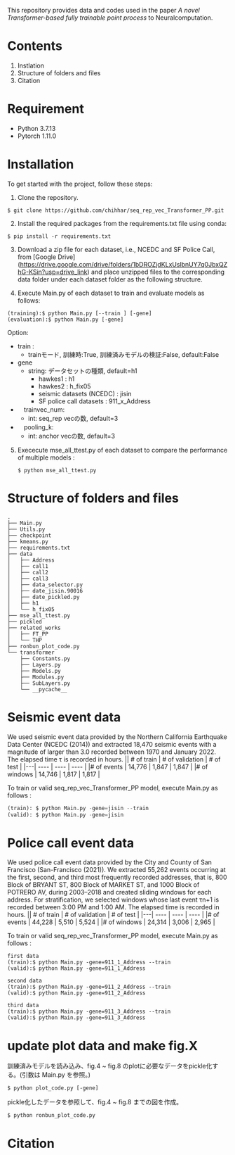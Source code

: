 This repository provides data and codes used in the paper <em>A novel Transformer-based fully trainable point process</em> to Neuralcomputation.
# Contents
1. Instlation
2. Structure of folders and files
3. Citation
# Requirement
+ Python 3.7.13
+ Pytorch 1.11.0
# Installation
To get started with the project, follow these steps:
1. Clone the repository.
```
$ git clone https://github.com/chihhar/seq_rep_vec_Transformer_PP.git
```

2.  Install the required packages from the requirements.txt file using conda:
```
$ pip install -r requirements.txt
```
3. Download a zip file for each dataset, i.e., NCEDC and SF Police Call, from [Google Drive]   (https://drive.google.com/drive/folders/1bDROZjdKLxUslbnUY7q0JbxQZhG-KSin?usp=drive_link) and place unzipped files to the corresponding data folder under each dataset folder as the following structure.

4. Execute Main.py of each dataset to train and evaluate models as follows:
```
(training):$ python Main.py [--train ] [-gene]
(evaluation):$ python Main.py [-gene]
```
Option:
- train :
  - trainモード, 訓練時:True, 訓練済みモデルの検証:False, default:False
- gene
    - string: データセットの種類, default=h1
      - hawkes1 : h1
      - hawkes2 : h_fix05
      - seismic datasets (NCEDC) : jisin
      - SF police call datasets : 911_x_Address 
- 　trainvec_num:
  - int: seq_rep vecの数, default=3
- 　pooling_k:
  - int: anchor vecの数, default=3

5. Exececute mse_all_ttest.py of each dataset to compare the performance of multiple models :
    ```
    $ python mse_all_ttest.py
    ```
# Structure of folders and files
```
.
├── Main.py
├── Utils.py
├── checkpoint
├── kmeans.py
├── requirements.txt
├── data
│   ├── Address
│   ├── call1
│   ├── call2
│   ├── call3
│   ├── data_selector.py
│   ├── date_jisin.90016
│   ├── date_pickled.py
│   ├── h1
│   └── h_fix05
├── mse_all_ttest.py
├── pickled
├── related_works
│   ├── FT_PP
│   └── THP
├── ronbun_plot_code.py
└── transformer
    ├── Constants.py
    ├── Layers.py
    ├── Models.py
    ├── Modules.py
    ├── SubLayers.py
    └── __pycache__
```
# Seismic event data
We used seismic event data provided by the Northern California Earthquake Data Center (NCEDC (2014)) and extracted 18,470 seismic events with a magnitude of larger than 3.0 recorded between 1970 and January 2022. The elapsed time τ is recorded in hours.
|| # of train | # of validation | # of test |
|---| ---- | ---- | ---- |
|# of events | 14,776   | 1,847         |  1,847  |
|# of windows | 14,746   | 1,817         |  1,817  |

To train or valid seq_rep_vec_Transformer_PP model, execute Main.py as follows :
```python
(train): $ python Main.py -gene=jisin --train
(valid): $ python Main.py -gene=jisin
```

# Police call event data
We used police call event data provided by the City and County of
San Francisco (San-Francisco (2021)). We extracted 55,262 events occurring at the first, second, and third most frequently recorded addresses, that is, 800 Block of BRYANT ST, 800 Block of MARKET ST, and 1000 Block of POTRERO AV, during 2003–2018 and created sliding windows for each address. For stratification, we selected windows whose last event τn+1 is recorded between 3:00 PM and 1:00 AM. The elapsed time is recorded in hours.
|| # of train | # of validation | # of test |
|---| ---- | ---- | ---- |
|# of events | 44,228 | 5,510 | 5,524  |
|# of windows |  24,314 | 3,006 | 2,965 |

To train or valid seq_rep_vec_Transformer_PP model, execute Main.py as follows :
```
first data
(train):$ python Main.py -gene=911_1_Address --train
(valid):$ python Main.py -gene=911_1_Address

second data
(train):$ python Main.py -gene=911_2_Address --train
(valid):$ python Main.py -gene=911_2_Address

third data
(train):$ python Main.py -gene=911_3_Address --train
(valid):$ python Main.py -gene=911_3_Address
```

# update plot data and make fig.X
訓練済みモデルを読み込み、fig.4 ~ fig.8 のplotに必要なデータをpickle化する。(引数は Main.py を参照。)
```
$ python plot_code.py [-gene]
```
pickle化したデータを参照して、fig.4 ~ fig.8 までの図を作成。
```
$ python ronbun_plot_code.py
```
# Citation
